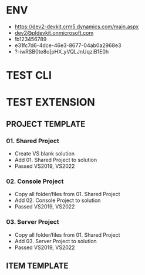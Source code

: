 # ENV
* https://dev2-devkit.crm5.dynamics.com/main.aspx
* dev2@pldevkit.onmicrosoft.com
* !b123456789
* e31fc7d6-4dce-46e3-8677-04ab0a2968e3
* ?-iwRSB0te8o]pHX_yVQLJnUqziB1E0h

# TEST CLI

# TEST EXTENSION
## PROJECT TEMPLATE
### 01. Shared Project
* Create VS blank solution
* Add 01. Shared Project to solution
* Passed VS2019, VS2022
### 02. Console Project
* Copy all folder/files from 01. Shared Project
* Add 02. Console Project to solution
* Passed VS2019, VS2022
### 03. Server Project
* Copy all folder/files from 01. Shared Project
* Add 03. Server Project to solution
* Passed VS2019, VS2022
## ITEM TEMPLATE
